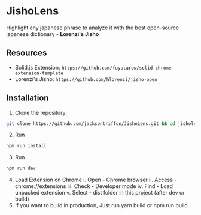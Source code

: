 # JishoLens

Highlight any japanese phrase to analyze it with the best open-source japanese dictionary - **Lorenzi's Jisho**

## Resources

- Solid.js Extension: `https://github.com/fuyutarow/solid-chrome-extension-template`
- Lorenzi's Jisho: `https://github.com/hlorenzi/jisho-open`

## Installation

1. Clone the repository:
```bash
git clone https://github.com/jacksontriffon/JishoLens.git && cd jisholens
```
2. Run 
```bash 
npm run install 
```
3. Run 
```bash
npm run dev
```
4. Load Extension on Chrome
   i. Open - Chrome browser
   ii. Access - chrome://extensions
   iii. Check - Developer mode
   iv. Find - Load unpacked extension
   v. Select - dist folder in this project (after dev or build)
5. If you want to build in production, Just run yarn build or npm run build.